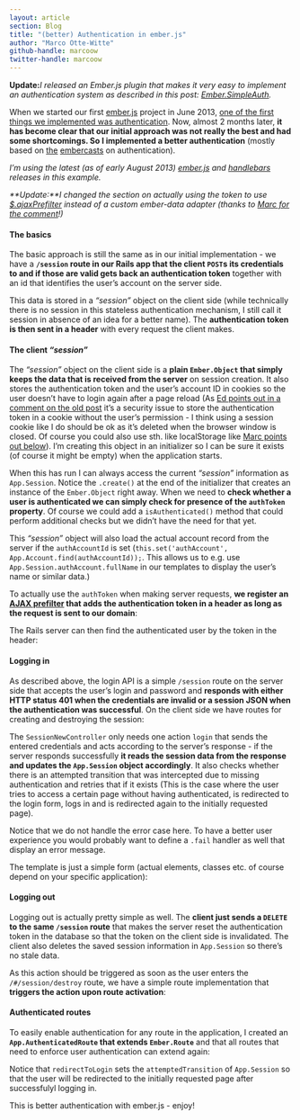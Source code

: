 ```yaml
---
layout: article
section: Blog
title: "(better) Authentication in ember.js"
author: "Marco Otte-Witte"
github-handle: marcoow
twitter-handle: marcoow
---
```


**Update:**_I released an Ember.js plugin that makes it very easy to implement an authentication system as described in this post: [Ember.SimpleAuth](http://log.simplabs.com/post/63565686488/ember-simpleauth>%20title=)._

When we started our first [ember.js](http://emberjs.com) project in June 2013, [one of the first things we implemented was authentication](http://log.simplabs.com/post/53016599611/authentication-in-ember-js "the original post on authentication with ember.js"). Now, almost 2 months later, **it has become clear that our initial approach was not really the best and had some shortcomings. So I implemented a better authentication** (mostly based on [the](http://www.embercasts.com/episodes/client-side-authentication-part-1) [embercasts](http://www.embercasts.com/episodes/client-side-authentication-part-2) on authentication).

<!--break-->

_I’m using the latest (as of early August 2013) [ember.js](http://emberjs.com) and [handlebars](http://handlebarsjs.com) releases in this example._

_**Update:**I changed the section on actually using the token to use [$.ajaxPrefilter](http://api.jquery.com/jQuery.ajaxPrefilter/) instead of a custom ember-data adapter (thanks to [Marc for the comment](http://log.simplabs.com/post/57702291669/better-authentication-in-ember-js#comment-1035275502 "Marc's comment on the topic")!)_

#### The basics

The basic approach is still the same as in our initial implementation - we have a **`/session` route in our Rails app that the client `POST`s its credentials to and if those are valid gets back an authentication token** together with an id that identifies the user’s account on the server side.

This data is stored in a _“session”_ object on the client side (while technically there is no session in this stateless authentication mechanism, I still call it session in absence of an idea for a better name). The **authentication token is then sent in a header** with every request the client makes.

#### The client _“session”_

The _“session”_ object on the client side is a **plain `Ember.Object` that simply keeps the data that is received from the server** on session creation. It also stores the authentication token and the user’s account ID in cookies so the user doesn’t have to login again after a page reload (As [Ed points out in a comment on the old post](http://log.simplabs.com/post/53016599611/authentication-in-ember-js#comment-958979257 "Ed's comment on the old post") it’s a security issue to store the authentication token in a cookie without the user’s permission - I think using a session cookie like I do should be ok as it’s deleted when the browser window is closed. Of course you could also use sth. like localStorage like [Marc points out below](http://log.simplabs.com/post/57702291669/better-authentication-in-ember-js#comment-997461654)). I’m creating this object in an initializer so I can be sure it exists (of course it might be empty) when the application starts.

<script src="https://gist.github.com/marcoow/6184479.js"></script>

When this has run I can always access the current _“session”_ information as `App.Session`. Notice the `.create()` at the end of the initializer that creates an instance of the `Ember.Object` right away. When we need to **check whether a user is authenticated we can simply check for presence of the `authToken` property**. Of course we could add a `isAuthenticated()` method that could perform additional checks but we didn’t have the need for that yet.

This _“session”_ object will also load the actual account record from the server if the `authAccountId` is set (`this.set('authAccount', App.Account.find(authAccountId));`. This allows us to e.g. use `App.Session.authAccount.fullName` in our templates to display the user’s name or similar data.)

To actually use the `authToken` when making server requests, **we register an [AJAX prefilter](http://api.jquery.com/jQuery.ajaxPrefilter/) that adds the authentication token in a header as long as the request is sent to our domain**:

<script src="https://gist.github.com/marcoow/6499654.js"></script>

The Rails server can then find the authenticated user by the token in the header:

<script src="https://gist.github.com/marcoow/6184553.js"></script>

#### Logging in

As described above, the login API is a simple `/session` route on the server side that accepts the user’s login and password and **responds with either HTTP status 401 when the credentials are invalid or a session JSON when the authentication was successful**. On the client side we have routes for creating and destroying the session:

<script src="https://gist.github.com/marcoow/6184579.js"></script>

The `SessionNewController` only needs one action `login` that sends the entered credentials and acts according to the server’s response - if the server responds successfully **it reads the session data from the response and updates the `App.Session` object accordingly**. It also checks whether there is an attempted transition that was intercepted due to missing authentication and retries that if it exists (This is the case where the user tries to access a certain page without having authenticated, is redirected to the login form, logs in and is redirected again to the initially requested page).

<script src="https://gist.github.com/marcoow/6184587.js"></script>

Notice that we do not handle the error case here. To have a better user experience you would probably want to define a `.fail` handler as well that display an error message.

The template is just a simple form (actual elements, classes etc. of course depend on your specific application):

<script src="https://gist.github.com/marcoow/97291ee4e6de1e048603.js"></script>

#### Logging out

Logging out is actually pretty simple as well. The **client just sends a `DELETE` to the same `/session` route** that makes the server reset the authentication token in the database so that the token on the client side is invalidated. The client also deletes the saved session information in `App.Session` so there’s no stale data.

<script src="https://gist.github.com/marcoow/6184657.js"></script>

As this action should be triggered as soon as the user enters the `/#/session/destroy` route, we have a simple route implementation that **triggers the action upon route activation**:

<script src="https://gist.github.com/marcoow/6184676.js"></script>

#### Authenticated routes

To easily enable authentication for any route in the application, I created an **`App.AuthenticatedRoute` that extends `Ember.Route`** and that all routes that need to enforce user authentication can extend again:

<script src="https://gist.github.com/marcoow/6184695.js"></script>

Notice that `redirectToLogin` sets the `attemptedTransition` of `App.Session` so that the user will be redirected to the initially requested page after successfulyl logging in.

This is better authentication with ember.js - enjoy!
